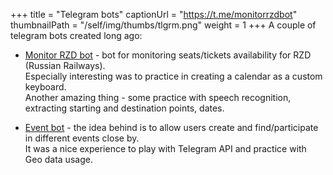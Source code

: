+++
title = "Telegram bots"
captionUrl = "https://t.me/monitorrzdbot"
thumbnailPath = "/self/img/thumbs/tlgrm.png"
weight = 1
+++
A couple of telegram bots created long ago:

- [Monitor RZD bot](https://t.me/monitorrzdbot) - bot for monitoring seats/tickets availability for RZD (Russian Railways).  
Especially interesting was to practice in creating a calendar as a custom keyboard.  
Another amazing thing - 
some practice with speech recognition, extracting starting and destination points, dates.


- [Event bot](https://t.me/vasyaeventbot) - the idea behind is to allow users create and find/participate in different events close by.  
It was a nice experience to play with Telegram API and practice with Geo data usage.
